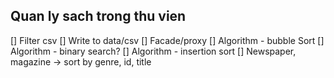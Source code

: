 ## Quan ly sach trong thu vien
[] Filter csv
[] Write to data/csv
[] Facade/proxy
[] Algorithm - bubble Sort
[] Algorithm - binary search?
[] Algorithm - insertion sort
[] Newspaper, magazine -> sort by genre, id, title

